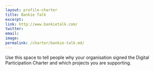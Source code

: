 ```yaml
---
layout: profile-charter
title: Bankie Talk
excerpt: 
link: http://www.bankietalk.com/
twitter: 
email: 
image: 
permalink: /charter/bankie-talk.md/ 
---
```


Use this space to tell people why your organisation signed the Digital Participation Charter and which projects you are supporting.
